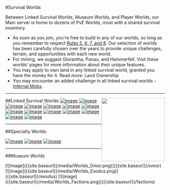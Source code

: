 ---
---
#Survival Worlds

Between Linked Survival Worlds, Museum Worlds, and Player Worlds, our Main server is home to dozens of PvE Worlds, most with a shared survival inventory.

* As soon as you join, you're free to build in any of our worlds, so long as you remember to respect [Rules 5, 6, 7, and 8]({{site.baseurl}}/rules). Our selection of worlds has been carefully chosen over the years to provide unique challenges, terrain, and opportunities with each new world.
* For mining, we suggest Glorantha, Panau, and Hammerfell. Visit these worlds' pages for more information about their unique features.
* You may apply to own land in any linked survival world, granted you have the money for it. Read more: Land Ownership
* You may encounter an added challenge in all linked survival worlds - [Infernal Mobs]({{site.baseurl}}/infernal-mobs).

___

##Linked Survival Worlds
<a href="{{site.baseurl}}/omor"><img style="float: right; width: 200px" src="{{site.baseurl}}/media/Worlds_Omor.png"></a>
[![image]({{site.baseurl}}/media/Worlds_Homeland.png)]({{site.baseurl}}/homeland)
[![image]({{site.baseurl}}/media/Worlds_Nether.png)]({{site.baseurl}}/the-nether)
[![image]({{site.baseurl}}/media/Worlds_End.png)]({{site.baseurl}}/the-End)
[![image]({{site.baseurl}}/media/Worlds_Earthsea.png)]({{site.baseurl}}/earthsea)
[![image]({{site.baseurl}}/media/Worlds_Glorantha.png)]({{site.baseurl}}/glorantha)
[![image]({{site.baseurl}}/media/Worlds_Iuvem.png)]({{site.baseurl}}/iuvem)
[![image]({{site.baseurl}}/media/Worlds_Hammerfell.png)]({{site.baseurl}}/hammerfell)
[![image]({{site.baseurl}}/media/Worlds_Tremoria.png)]({{site.baseurl}}/tremoria)
[![image]({{site.baseurl}}/media/Worlds_Remini.png)]({{site.baseurl}}/land-of-reminiscence)
[![image]({{site.baseurl}}/media/Worlds_Panau.png)]({{site.baseurl}}/panau)
[![image]({{site.baseurl}}/media/Worlds_Etheria.png)]({{site.baseurl}}/etheria)
[![image]({{site.baseurl}}/media/Worlds_Foundland.png)]({{site.baseurl}}/foundland)
[![image]({{site.baseurl}}/media/Worlds_Kaleida.png)]({{site.baseurl}}/kaleida)
[![image]({{site.baseurl}}/media/Worlds_Hoth.png)]({{site.baseurl}}/hoth)

___

##Specialty Worlds

[![image]({{site.baseurl}}/media/Worlds_Atlantis.png)]({{site.baseurl}}/atlantis)
[![image]({{site.baseurl}}/media/Worlds_IslandWorld.png)]({{site.baseurl}}/islandworld)
[![image]({{site.baseurl}}/media/Worlds_Skygrid.png)]({{site.baseurl}}/skygrid)

___

##Museum Worlds
<div style="float:right;margin:0 10px 10px 0" markdown="1">
[![image]({{site.baseurl}}/media/Worlds_Omor.png)]({{site.baseurl}}/omor)
[![image]({{site.baseurl}}/media/Worlds_Exodus.png)]({{site.baseurl}}/exodus)
[![image]({{site.baseurl}}/media/Worlds_Factions.png)]({{site.baseurl}}/factions)
</div>

